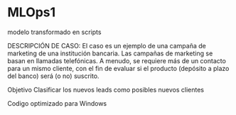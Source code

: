 # MLOps1
modelo transformado en scripts

DESCRIPCIÓN DE CASO:
El caso es un ejemplo de una campaña de marketing de una institución bancaria.
Las campañas de marketing se basan en llamadas telefónicas. A menudo, se
requiere más de un contacto para un mismo cliente, con el fin de evaluar si el
producto (depósito a plazo del banco) será (o no) suscrito.

Objetivo
Clasificar los nuevos leads como posibles nuevos clientes

Codigo optimizado para Windows
